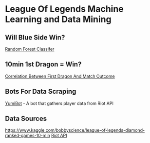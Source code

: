 # League Of Legends Machine Learning and Data Mining

## Will Blue Side Win?
[Random Forest Classifer](https://github.com/alaister123/LOL_ML/blob/master/Random_Forest/RMF.ipynb)

## 10min 1st Dragon = Win?
[Correlation Between First Dragon And Match Outcome](https://github.com/alaister123/LOL_ML/blob/master/EDA/first_drag_win_correlation.ipynb)

## Bots For Data Scraping
[YumiBot](https://github.com/alaister123/LOL_ML/blob/master/Bot/YumiBot.py) - A bot that gathers player data from Riot API

## Data Sources
https://www.kaggle.com/bobbyscience/league-of-legends-diamond-ranked-games-10-min
[Riot API](https://developer.riotgames.com/)
